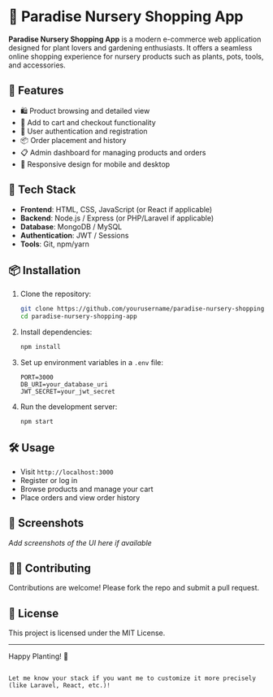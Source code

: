 # 🌿 Paradise Nursery Shopping App

**Paradise Nursery Shopping App** is a modern e-commerce web application designed for plant lovers and gardening enthusiasts. It offers a seamless online shopping experience for nursery products such as plants, pots, tools, and accessories.

## 🚀 Features

- 🛍️ Product browsing and detailed view
- 🛒 Add to cart and checkout functionality
- 🔐 User authentication and registration
- 📦 Order placement and history
- 📋 Admin dashboard for managing products and orders
- 📱 Responsive design for mobile and desktop

## 🧰 Tech Stack

- **Frontend**: HTML, CSS, JavaScript (or React if applicable)
- **Backend**: Node.js / Express (or PHP/Laravel if applicable)
- **Database**: MongoDB / MySQL
- **Authentication**: JWT / Sessions
- **Tools**: Git, npm/yarn

## 📦 Installation

1. Clone the repository:
   ```bash
   git clone https://github.com/yourusername/paradise-nursery-shopping-app.git
   cd paradise-nursery-shopping-app
   ```

2. Install dependencies:
   ```bash
   npm install
   ```

3. Set up environment variables in a `.env` file:
   ```
   PORT=3000
   DB_URI=your_database_uri
   JWT_SECRET=your_jwt_secret
   ```

4. Run the development server:
   ```bash
   npm start
   ```

## 🛠️ Usage

- Visit `http://localhost:3000`
- Register or log in
- Browse products and manage your cart
- Place orders and view order history

## 📸 Screenshots

_Add screenshots of the UI here if available_

## 👩‍💻 Contributing

Contributions are welcome! Please fork the repo and submit a pull request.

## 📄 License

This project is licensed under the MIT License.

---

Happy Planting! 🌱
```

Let me know your stack if you want me to customize it more precisely (like Laravel, React, etc.)!
